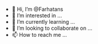 - 👋 Hi, I’m @Farhatans
- 👀 I’m interested in ...
- 🌱 I’m currently learning ...
- 💞️ I’m looking to collaborate on ...
- 📫 How to reach me ...

<!---
Farhatans/Farhatans is a ✨ special ✨ repository because its `README.md` (this file) appears on your GitHub profile.
You can click the Preview link to take a look at your changes.
--->
